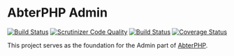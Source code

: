 # AbterPHP Admin

[![Build Status](https://github.com/abterphp/admin/actions/workflows/ci.yml/badge.svg?branch=main)](https://github.com/abterphp/admin/actions)
[![Scrutinizer Code Quality](https://scrutinizer-ci.com/g/abterphp/admin/badges/quality-score.png?b=main)](https://scrutinizer-ci.com/g/abterphp/admin/?branch=main)
[![Build Status](https://scrutinizer-ci.com/g/abterphp/admin/badges/build.png?b=main)](https://scrutinizer-ci.com/g/abterphp/admin/build-status/main)
[![Coverage Status](https://coveralls.io/repos/github/abterphp/admin/badge.svg)](https://coveralls.io/github/abterphp/admin)

This project serves as the foundation for the Admin part of [AbterPHP](https://github.com/abtercms/abterphp).
